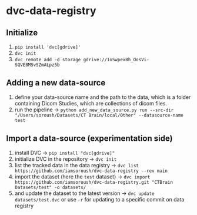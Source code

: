 # dvc-data-registry

## Initialize
1. `pip install 'dvc[gdrive]'`
2. `dvc init`
3. `dvc remote add -d storage gdrive://1oSwpexBh_OosVi-SQVE8MSvSZmALpz5b`

## Adding a new data-source
1. define your data-source name and the path to the data, which is a folder containing Dicom Studies, which are collections of dicom files.
2. run the pipeline -> `python add_new_data_source.py run --src-dir "/Users/soroush/Datasets/CT Brain/local/Other" --datasource-name test`


## Import a data-source (experimentation side)
1. install DVC -> `pip install "dvc[gdrive]"`
2. initialize DVC in the repository -> `dvc init`
3. list the tracked data in the data registry -> `dvc list https://github.com/iamsoroush/dvc-data-registry --rev main`
4. import the dataset (here the `test` dataset) -> `dvc import https://github.com/iamsoroush/dvc-data-registry.git "CTBrain Datasets/test" -o datasets/`
5. and update the dataset to the latest version -> `dvc update datasets/test.dvc` or use `-r` for updating to a specific commit on data registry